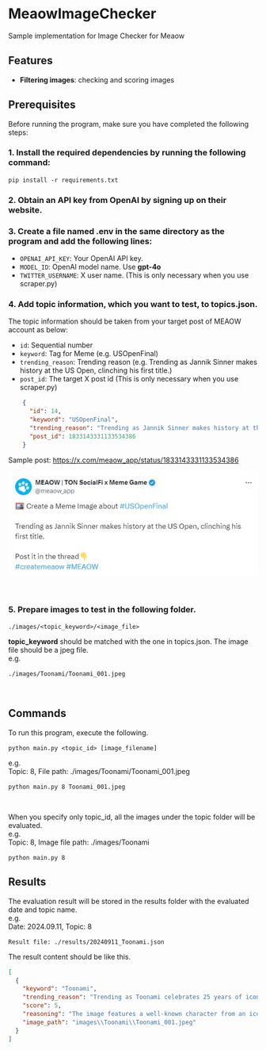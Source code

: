 # MeaowImageChecker
Sample implementation for Image Checker for Meaow

## Features
- **Filtering images**: checking and scoring images

## Prerequisites

Before running the program, make sure you have completed the following steps:

### 1. Install the required dependencies by running the following command:

   ```shell
   pip install -r requirements.txt
   ```
### 2. Obtain an API key from OpenAI by signing up on their website.

### 3. Create a file named **.env** in the same directory as the program and add the following lines:
- `OPENAI_API_KEY`: Your OpenAI API key.
- `MODEL_ID`: OpenAI model name. Use **gpt-4o**
- `TWITTER_USERNAME`: X user name. (This is only necessary when you use scraper.py)

### 4. Add topic information, which you want to test, to **topics.json**.
The topic information should be taken from your target post of MEAOW account as below:
<br/>

- `id`: Sequential number
- `keyword`: Tag for Meme (e.g. USOpenFinal)
- `trending_reason`: Trending reason (e.g. Trending as Jannik Sinner makes history at the US Open, clinching his first title.)
- `post_id`: The target X post id (This is only necessary when you use scraper.py)
```json
    {
      "id": 14,
      "keyword": "USOpenFinal",
      "trending_reason": "Trending as Jannik Sinner makes history at the US Open, clinching his first title.",
      "post_id": 1833143331133534386
    }
```
Sample post: https://x.com/meaow_app/status/1833143331133534386
<br/>

![MEAOW post example](MEAOW_post_sample.jpg)

<br/>

### 5. Prepare images to test in the following folder.
```shell
./images/<topic_keyword>/<image_file>
```

**topic_keyword** should be matched with the one in topics.json.
The image file should be a jpeg file.
 <br/>
e.g. 
```shell
./images/Toonami/Toonami_001.jpeg
```

<br/>

## Commands
To run this program, execute the following.
```shell
python main.py <topic_id> [image_filename]
```
e.g. <br/>
Topic: 8, File path: ./images/Toonami/Toonami_001.jpeg
```shell
python main.py 8 Toonami_001.jpeg
```
<br/>

When you specify only topic_id, all the images under the topic folder will be evaluated.
<br/>
e.g. <br/>
Topic: 8, Image file path: ./images/Toonami
```shell
python main.py 8
```

## Results
The evaluation result will be stored in the results folder with the evaluated date and topic name.
<br/>
e.g. <br/>
Date: 2024.09.11, Topic: 8
```shell
Result file: ./results/20240911_Toonami.json
```

The result content should be like this.
```json
[
  {
    "keyword": "Toonami",
    "trending_reason": "Trending as Toonami celebrates 25 years of iconic anime.",
    "score": 5,
    "reasoning": "The image features a well-known character from an iconic anime series that aired on Toonami. Given that Toonami is celebrating 25 years of iconic anime, this image is directly relevant to the trending theme. The character's recognition and association with Toonami make it an excellent match for the current keyword and reason for trending.",
    "image_path": "images\\Toonami\\Toonami_001.jpeg"
  }
]
```


